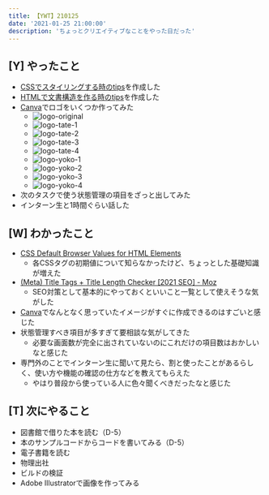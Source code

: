 ```yaml
---
title: 【YWT】210125
date: '2021-01-25 21:00:00'
description: 'ちょっとクリエイティブなことをやった日だった'
---
```


## [Y] やったこと

- [CSSでスタイリングする時のtips](https://gist.github.com/LeeDDHH/bbafebb7e31aa7e13c9ef1c8dcd40427)を作成した
- [HTMLで文書構造を作る時のtips](https://gist.github.com/LeeDDHH/a4200a0124c34cddd7498929d0df814d)を作成した
- [Canva](https://www.canva.com/)でロゴをいくつか作ってみた
  - ![logo-original](logo-original.png)
  - ![logo-tate-1](logo-tate-1.png)
  - ![logo-tate-2](logo-tate-2.png)
  - ![logo-tate-3](logo-tate-3.png)
  - ![logo-tate-4](logo-tate-4.png)
  - ![logo-yoko-1](logo-yoko-1.png)
  - ![logo-yoko-2](logo-yoko-2.png)
  - ![logo-yoko-3](logo-yoko-3.png)
  - ![logo-yoko-4](logo-yoko-4.png)
- 次のタスクで使う状態管理の項目をざっと出してみた
- インターン生と1時間ぐらい話した

## [W] わかったこと

- [CSS Default Browser Values for HTML Elements](https://www.w3schools.com/cssref/css_default_values.asp)
  - 各CSSタグの初期値について知らなかったけど、ちょっとした基礎知識が増えた
- [(Meta) Title Tags + Title Length Checker [2021 SEO] - Moz](https://moz.com/learn/seo/title-tag)
  - SEO対策として基本的にやっておくといいこと一覧として使えそうな気がした
- [Canva](https://www.canva.com/)でなんとなく思っていたイメージがすぐに作成できるのはすごいと感じた
- 状態管理すべき項目が多すぎて要相談な気がしてきた
  - 必要な画面数が完全に出されていないのにこれだけの項目数はおかしいなと感じた
- 専門外のことでインターン生に聞いて見たら、割と使ったことがあるらしく、使い方や機能の確認の仕方などを教えてもらえた
  - やはり普段から使っている人に色々聞くべきだったなと感じた

## [T] 次にやること

- 図書館で借りた本を読む（D-5）
- 本のサンプルコードからコードを書いてみる（D-5）
- 電子書籍を読む
- 物理出社
- ビルドの検証
- Adobe Illustratorで画像を作ってみる
